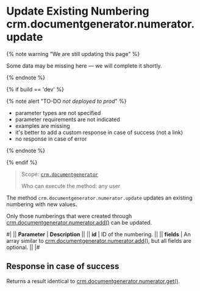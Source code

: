 # Update Existing Numbering crm.documentgenerator.numerator.update

{% note warning "We are still updating this page" %}

Some data may be missing here — we will complete it shortly.

{% endnote %}

{% if build == 'dev' %}

{% note alert "TO-DO _not deployed to prod_" %}

- parameter types are not specified
- parameter requirements are not indicated
- examples are missing
- it's better to add a custom response in case of success (not a link)
- no response in case of error

{% endnote %}

{% endif %}

> Scope: [`crm.documentgenerator`](../../../scopes/permissions.md)
>
> Who can execute the method: any user

The method `crm.documentgenerator.numerator.update` updates an existing numbering with new values.

Only those numberings that were created through [crm.documentgenerator.numerator.add()](./crm-document-generator-numerator-add.md) can be updated.

#|
|| **Parameter** | **Description** ||
|| **id** | ID of the numbering. ||
|| **fields** | An array similar to [crm.documentgenerator.numerator.add()](./crm-document-generator-numerator-add.md), but all fields are optional. ||
|#

## Response in case of success

Returns a result identical to [crm.documentgenerator.numerator.get()](./crm-document-generator-numerator-get.md).